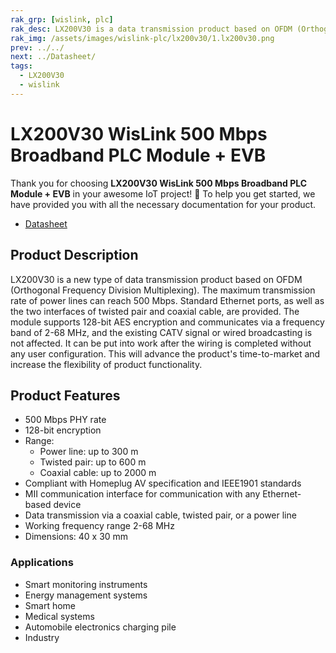 ```yaml
---
rak_grp: [wislink, plc]
rak_desc: LX200V30 is a data transmission product based on OFDM (Orthogonal Frequency Division Multiplexing), with a maximum transmission rate of power lines up to 500 Mbps.
rak_img: /assets/images/wislink-plc/lx200v30/1.lx200v30.png
prev: ../../
next: ../Datasheet/
tags:
  - LX200V30
  - wislink
---
```


# LX200V30 WisLink 500 Mbps Broadband PLC Module + EVB

Thank you for choosing **LX200V30 WisLink 500 Mbps Broadband PLC Module + EVB** in your awesome IoT project! 🎉 To help you get started, we have provided you with all the necessary documentation for your product.

* [Datasheet](../Datasheet/)


## Product Description

LX200V30 is a new type of data transmission product based on OFDM (Orthogonal Frequency Division Multiplexing). The maximum transmission rate of power lines can reach 500 Mbps. Standard Ethernet ports, as well as the two interfaces of twisted pair and coaxial cable, are provided. The module supports 128-bit AES encryption and communicates via a frequency band of 2-68 MHz, and the existing CATV signal or wired broadcasting is not affected. It can be put into work after the wiring is completed without any user configuration. This will advance the product's time-to-market and increase the flexibility of product functionality.

## Product Features

- 500&nbsp;Mbps PHY rate
- 128-bit encryption
- Range:
  - Power line: up to 300&nbsp;m
  - Twisted pair: up to 600&nbsp;m
  - Coaxial cable: up to 2000&nbsp;m
- Compliant with Homeplug AV specification and IEEE1901 standards
- MII communication interface for communication with any Ethernet-based device
- Data transmission via a coaxial cable, twisted pair, or a power line
- Working frequency range 2-68&nbsp;MHz
- Dimensions: 40 x 30&nbsp;mm

### Applications

- Smart monitoring instruments
- Energy management systems
- Smart home
- Medical systems
- Automobile electronics charging pile
- Industry